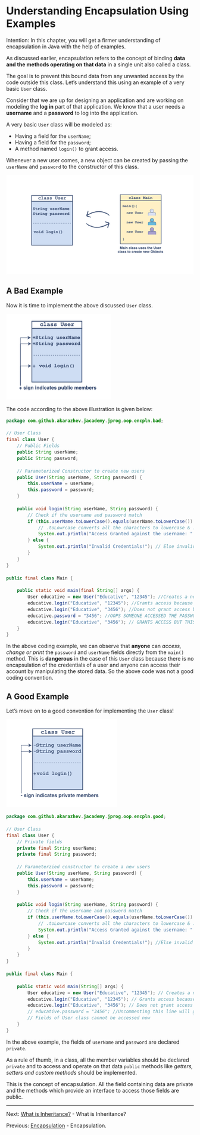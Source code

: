 # Understanding Encapsulation Using Examples

Intention: In this chapter, you will get a firmer understanding of encapsulation in Java with the help of examples.

As discussed earlier, encapsulation refers to the concept of binding <b>data and the methods operating on that data</b> 
in a single unit also called a class.

The goal is to prevent this bound data from any unwanted access by the code outside this class. 
Let’s understand this using an example of a very basic `User` class.

Consider that we are up for designing an application and are working on modeling the <b>log in</b> part of that application. 
We know that a user needs a <b>username</b> and a <b>password</b> to log into the application.

A very basic `User` class will be modeled as:

- Having a field for the `userName`;
- Having a field for the `password`;
- A method named `login()` to grant access.

Whenever a new user comes, a new object can be created by passing the `userName` and `password` to the constructor of this class.

![alt text](../../etc/oop/encpln-3.png "Classes")

## A Bad Example

Now it is time to implement the above discussed `User` class.

![alt text](../../etc/oop/encpln-4.png "Public Members")

The code according to the above illustration is given below:

```java
package com.github.akarazhev.jacademy.jprog.oop.encpln.bad;

// User Class
final class User {
    // Public Fields
    public String userName;
    public String password;

    // Parameterized Constructor to create new users
    public User(String userName, String password) {
        this.userName = userName;
        this.password = password;
    }

    public void login(String userName, String password) {
        // Check if the username and password match
        if (this.userName.toLowerCase().equals(userName.toLowerCase()) && this.password.equals(password)) {
            // .toLowrcase converts all the characters to lowercase & .equals checks if two strings match
            System.out.println("Access Granted against the username: " + this.userName + " and password: " + this.password);
        } else {
            System.out.println("Invalid Credentials!"); // Else invalid credentials
        }
    }
}

public final class Main {

    public static void main(final String[] args) {
        User educative = new User("Educative", "12345"); //Creates a new user and stores the password and username
        educative.login("Educative", "12345"); //Grants access because credentials are valid
        educative.login("Educative", "3456"); //Does not grant access because the credentials are invalid
        educative.password = "3456"; //OOPS SOMEONE ACCESSED THE PASSWORD FIELD
        educative.login("Educative", "3456"); // GRANTS ACCESS BUT THIS SHOULD NOT HAVE HAPPENED!
    }
}
```

In the above coding example, we can observe that <b>anyone</b> can <i>access, change or print</i> the `password` and 
`userName` fields directly from the `main()` method. This is <b>dangerous</b> in the case of this `User` class because 
there is no encapsulation of the credentials of a user and anyone can access their account by manipulating the stored data. 
So the above code was not a good coding convention.

## A Good Example

Let’s move on to a good convention for implementing the `User` class!

![alt text](../../etc/oop/encpln-5.png "Private Members")

```java
package com.github.akarazhev.jacademy.jprog.oop.encpln.good;

// User Class
final class User {
    // Private fields
    private final String userName;
    private final String password;

    // Parameterzied constructor to create a new users
    public User(String userName, String password) {
        this.userName = userName;
        this.password = password;
    }

    public void login(String userName, String password) {
        // Check if the username and password match
        if (this.userName.toLowerCase().equals(userName.toLowerCase()) && this.password.equals(password)) {
            // .toLowrcase converts all the characters to lowercase & .equals checks if two strings match
            System.out.println("Access Granted against the username: " + this.userName + " and password: " + this.password);
        } else {
            System.out.println("Invalid Credentials!"); //Else invalid credentials
        }
    }
}

public final class Main {

    public static void main(String[] args) {
        User educative = new User("Educative", "12345"); // Creates a new user and stores the password and username
        educative.login("Educative", "12345"); // Grants access because credentials are valid
        educative.login("Educative", "3456"); // Does not grant access because the credentials are invalid
        // educative.password = "3456"; //Uncommenting this line will give an error
        // Fields of User class cannot be accessed now
    }
}
```

In the above example, the fields of `userName` and `password` are declared `private`.

As a rule of thumb, in a class, all the member variables should be declared `private` and to access and operate on 
that data `public` methods like <i>getters, setters and custom methods</i> should be implemented.

This is the concept of encapsulation. All the field containing data are private and the methods which provide 
an interface to access those fields are public.

<hr>

Next: [What is Inheritance?](chapter_11.md "What is Inheritance?") - What is Inheritance?

Previous: [Encapsulation](chapter_9.md "Encapsulation") - Encapsulation.   
